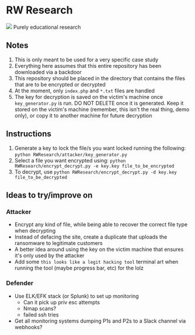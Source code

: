 # RW Research
![](https://cdn-images-1.medium.com/fit/t/1600/480/1*zSPtMkp70YN9JDhFRaHHXA.jpeg)
Purely educational research

## Notes
  1. This is only meant to be used for a very specific case study
  2. Everything here assumes that this entire repository has been downloaded via a backdoor
  3. This repository should be placed in the directory that contains the files that are to be encrypted or decrypted
  4. At the moment, only `index.php` and `*.txt` files are handled
  5. The key for decryption is saved on the victim's machine once `key_generator.py` is run. DO NOT DELETE once it is generated. Keep it stored on the victim's machine (remember, this isn't the real thing, demo only), or copy it to another machine for future decryption

## Instructions
  1. Generate a key to lock the file/s you want locked running the following: `python RWResearch/attacker/key_generator.py`
  2. Select a file you want encrypted using: `python RWResearch/encrypt_decrypt.py -e key.key file_to_be_encrypted`
  3. To decrypt, use `python RWResearch/encrypt_decrypt.py -d key.key file_to_be_decrypted`

## Ideas to try/improve on
  ### Attacker
  * Encrypt any kind of file, while being able to recover the correct file type when decrypting
  * Instead of defacing the site, create a duplicate that uploads the ransomware to legitimate customers
  * A better idea around using the key on the victim machine that ensures it's only used by the attacker
  * Add some `this looks like a legit hacking tool` terminal art when running the tool (maybe progress bar, etc) for the lolz
  ### Defender
  * Use ELK/EFK stack (or Splunk) to set up monitoring
    * Can it pick up priv esc attempts
    * Nmap scans?
    * failed ssh tries
  * Get all monitoring systems dumping P1s and P2s to a Slack channel via webhooks?
